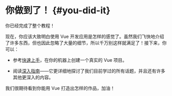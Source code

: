 # 你做到了！ {#you-did-it}

你已经完成了整个教程！

现在，你应该大致明白使用 Vue 开发应用是怎样的感觉了。虽然我们飞快地介绍了许多东西，但也因此忽略了大量的细节，所以千万别这样就满足了！接下来，你可以：

- 参考[快速上手](/guide/quick-start)，在你的机器上创建一个真实的 Vue 项目。

- 阅读[深入指南](/guide/essentials/application)——它更详细地探讨了我们目前学过的所有话题，并且还有许多其他更深入的内容。

<!-- - 查看一些更加实际的[示例](/examples/)。 -->

我们很期待看到你能用 Vue 打造出怎样的作品，加油！
